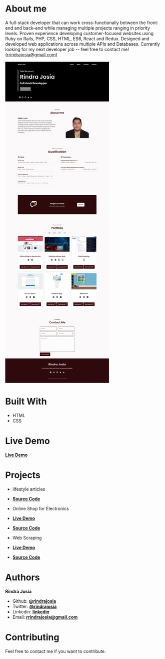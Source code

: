 # About me
A full-stack developer that can work cross-functionally between the front-end and back-end while managing
 multiple projects ranging in priority levels. Proven experience developing customer-focused websites using
  Ruby on Rails, PHP, CSS, HTML, ES6, React and Redux. Designed and developed web applications across multiple APIs and Databases. 
Currently looking for my next developer job -- feel free to contact me! (rrindrajosia@gmail.com)

![Algorithm schema](./portfolio.png)


# Built With
* HTML
* CSS

# Live Demo
**[Live Demo](https://rindrajosia.github.io/)**

# Projects
* lifestyle articles
* **[Source Code](https://github.com/rindrajosia/ror-capstone)**

* Online Shop for Electronics
* **[Live Demo](https://rawcdn.githack.com/rindrajosia/capstone-html/31db66316b628f3e88ffdb63ef0798613c6382d9/index.html)**
* **[Source Code](https://github.com/rindrajosia/capstone-html)**

* Web Scraping
* **[Live Demo](https://bd42dc40-a181-4608-9fa5-e528b04c69bd.ws-eu01.gitpod.io/#/workspace/capstone-scraper)**
* **[Source Code](https://github.com/rindrajosia/capstone-scraper)**

# Authors

**Rindra Josia**

* Github: **[@rindrajosia](https://github.com/rindrajosia)**
* Twitter: **[@rindrajosia](https://twitter.com/josia_rindra)**
* Linkedin: **[linkedin](www.linkedin.com/in/rindrajosia)**
* Email: **[rrindrajosia@gmail.com](#)**

#  Contributing

Feel free to contact me if you want to contribute.

